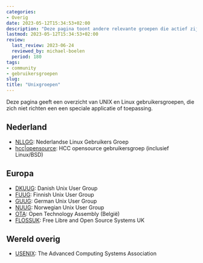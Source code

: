 ```yaml
---
categories:
- Overig
date: 2023-05-12T15:34:53+02:00
description: "Deze pagina toont andere relevante groepen die actief zijn binnen Unix en/of Linux"
lastmod: 2023-05-12T15:34:53+02:00
review:
  last_review: 2023-06-24
  reviewed_by: michael-boelen
  period: 180
tags:
- community
- gebruikersgroepen
slug:
title: "Unixgroepen"
---
```


Deze pagina geeft een overzicht van UNIX en Linux gebruikersgroepen, die zich niet richten een een speciale applicatie of toepassing.

## Nederland

* [NLLGG](https://www.nllgg.nl/): Nederlandse Linux Gebruikers Groep
* [hcc|opensource](https://www.hcc-opensource.nl/): HCC opensource gebruikersgroep (inclusief Linux/BSD)

## Europa

* [DKUUG](http://www.dkuug.dk/): Danish Unix User Group
* [FUUG](https://www.fuug.fi/index_en.html): Finnish Unix User Group
* [GUUG](https://www.guug.de/): German Unix User Group
* [NUUG](https://www.nuug.no/): Norwegian Unix User Group
* [OTA](https://www.ota.be/): Open Technology Assembly (België)
* [FLOSSUK](https://www.flossuk.org/): Free Libre and Open Source Systems UK

## Wereld overig

* [USENIX](https://www.usenix.org/): The Advanced Computing Systems Association
